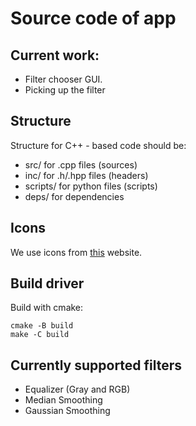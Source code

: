 # Source code of app

## Current work:

- Filter chooser GUI.
- Picking up the filter

## Structure

Structure for C++ - based code should be:

- src/ for .cpp files (sources)
- inc/ for .h/.hpp files (headers)
- scripts/ for python files (scripts)
- deps/ for dependencies

## Icons

We use icons from [this](https://icons8.com/icon/pack/free-icons/bubbles) website.

## Build driver

Build with cmake:

	cmake -B build
	make -C build

## Currently supported filters

- Equalizer (Gray and RGB)
- Median Smoothing
- Gaussian Smoothing
